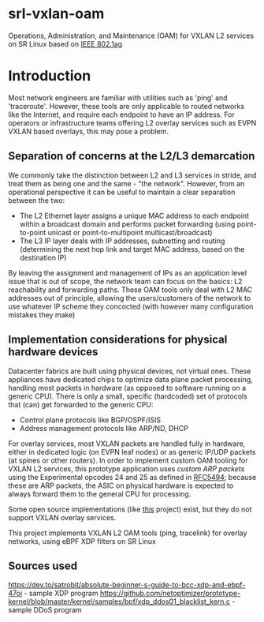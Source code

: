 # srl-vxlan-oam
Operations, Administration, and Maintenance (OAM) for VXLAN L2 services on SR Linux based on [IEEE 802.1ag](https://en.wikipedia.org/wiki/IEEE_802.1ag)

# Introduction
Most network engineers are familiar with utilities such as 'ping' and 'traceroute'. However, these tools are only applicable to routed networks like the Internet, and require each endpoint to have an IP address. For operators or infrastructure teams offering L2 overlay services such as EVPN VXLAN based overlays, this may pose a problem.

## Separation of concerns at the L2/L3 demarcation
We commonly take the distinction between L2 and L3 services in stride, and treat them as being one and the same - "the network". 
However, from an operational perspective it can be useful to maintain a clear separation between the two: 
* The L2 Ethernet layer assigns a unique MAC address to each endpoint within a broadcast domain and performs packet forwarding (using point-to-point unicast or point-to-multipoint multicast/broadcast)
* The L3 IP layer deals with IP addresses, subnetting and routing (determining the next hop link and target MAC address, based on the destination IP)

By leaving the assignment and management of IPs as an application level issue that is out of scope, the network team can focus on the basics: L2 reachability and forwarding paths. These OAM tools only deal with L2 MAC addresses out of principle, allowing the users/customers of the network to use whatever IP scheme they concocted (with however many configuration mistakes they make)

## Implementation considerations for physical hardware devices
Datacenter fabrics are built using physical devices, not virtual ones. These appliances have dedicated chips to optimize data plane packet processing, handling most packets in hardware (as opposed to software running on a generic CPU). There is only a small, specific (hardcoded) set of protocols that (can) get forwarded to the generic CPU:
* Control plane protocols like BGP/OSPF/ISIS
* Address management protocols like ARP/ND, DHCP

For overlay services, most VXLAN packets are handled fully in hardware, either in dedicated logic (on EVPN leaf nodes) or as generic IP/UDP packets (at spines or other routers). In order to implement custom OAM tooling for VXLAN L2 services, this prototype application uses *custom ARP packets* using the Experimental opcodes 24 and 25 as defined in [RFC5494](https://datatracker.ietf.org/doc/html/rfc5494); because these are ARP packets, the ASIC on physical hardware is expected to always forward them to the general CPU for processing.

Some open source implementations (like [this](https://github.com/vnrick/dot1ag-utils) project) exist, but they do not support VXLAN overlay services.

This project implements VXLAN L2 OAM tools (ping, tracelink) for overlay networks, using eBPF XDP filters on SR Linux

## Sources used

https://dev.to/satrobit/absolute-beginner-s-guide-to-bcc-xdp-and-ebpf-47oi - sample XDP program
https://github.com/netoptimizer/prototype-kernel/blob/master/kernel/samples/bpf/xdp_ddos01_blacklist_kern.c - sample DDoS program
